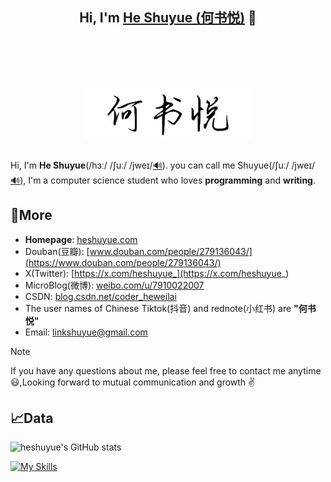 <h2 align="center">
	Hi, I'm <a href="http://heshuyue.com/" target="_blank">He Shuyue (何书悦)</a> 👋<br>
	<a href="http://heshuyue.com/" target="_blank"><img src="https://raw.githubusercontent.com/heshuyue/heshuyue/refs/heads/main/HeShuyue.jpg" height="80px" style="margin-top: 100px; margin-bottom: 10px;"></a>
</h2>

Hi, I'm <strong>He Shuyue</strong>(/hɜː/ /ʃuː/ /jweɪ/<a href="http://heshuyue.com/static/audio/full-name-pronunciation.mp3" target="_blank">🔊</a>). you can call me Shuyue(/ʃuː/ /jweɪ/<a href="http://heshuyue.com/static/audio/first-name-pronunciation.mp3" target="_blank">🔊</a>), I'm a computer science student who loves <strong>programming</strong> and <strong>writing</strong>.

## 🔗More

- <strong>Homepage</strong>: [heshuyue.com](http://heshuyue.com)
- Douban(豆瓣): [www.douban.com/people/279136043/](https://www.douban.com/people/279136043/)
- X(Twitter): [https://x.com/heshuyue_](https://x.com/heshuyue_)
- MicroBlog(微博): [weibo.com/u/7910022007](https://weibo.com/u/7910022007)
- CSDN: [blog.csdn.net/coder_heweilai](https://blog.csdn.net/coder_heweilai)
- The user names of Chinese Tiktok(抖音) and rednote(小红书) are **"何书悦"**
- Email: [linkshuyue@gmail.com](mailto:linkshuyue@gmail.com)

> [!NOTE]
> If you have any questions about me, please feel free to contact me anytime 😃,Looking forward to mutual communication and growth ✌️

## 📈Data

![heshuyue's GitHub stats](https://github-readme-stats.vercel.app/api?username=heshuyue&show_icons=true&count_private=true&hide_border=true&include_all_commits=true&layout=compact)

[![My Skills](https://skillicons.dev/icons?i=java,c,cpp,python,html,css,js,react,git,linux,windows,idea,eclipse,vscode,md&theme=light)](https://skillicons.dev)
